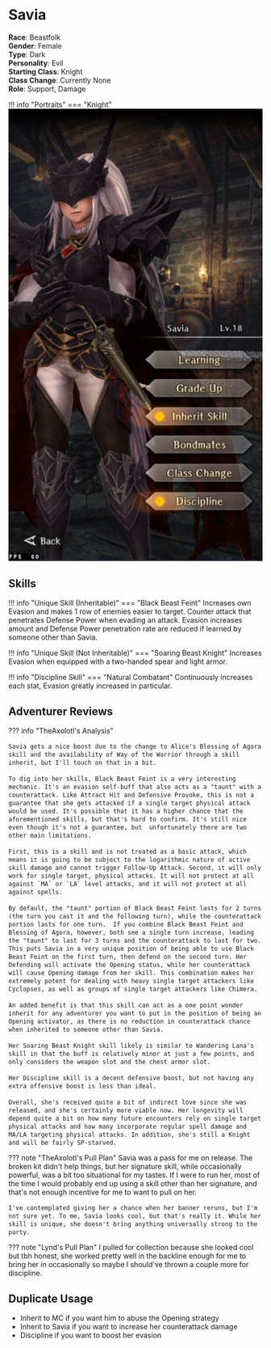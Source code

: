 # Savia

**Race**: Beastfolk  
**Gender**: Female  
**Type**: Dark  
**Personality**: Evil  
**Starting Class**: Knight  
**Class Change**: Currently None  
**Role**: Support, Damage

!!! info "Portraits"
    === "Knight"
        ![](../img/savia-knight.jpg)


## Skills

!!! info "Unique Skill (Inheritable)"
    === "Black Beast Feint"
        Increases own Evasion and makes 1 row of enemies easier to target. Counter attack that penetrates Defense Power when evading an attack. Evasion increases amount and Defense Power penetration rate are reduced if learned by someone other than Savia.

!!! info "Unique Skill (Not Inheritable)"
    === "Soaring Beast Knight"
        Increases Evasion when equipped with a two-handed spear and light armor.

!!! info "Discipline Skill"
    === "Natural Combatant"
        Continuously increases each stat, Evasion greatly increased in particular.

## Adventurer Reviews

??? info "TheAxolotl's Analysis"

    Savia gets a nice boost due to the change to Alice's Blessing of Agora skill and the availability of Way of the Warrior through a skill inherit, but I'll touch on that in a bit.

    To dig into her skills, Black Beast Feint is a very interesting mechanic. It's an evasion self-buff that also acts as a "taunt" with a counterattack. Like Attract Hit and Defensive Provoke, this is not a guarantee that she gets attacked if a single target physical attack would be used. It's possible that it has a higher chance that the aforementioned skills, but that's hard to confirm. It's still nice even though it's not a guarantee, but  unfortunately there are two other main limitations.

    First, this is a skill and is not treated as a basic attack, which means it is going to be subject to the logarithmic nature of active skill damage and cannot trigger Follow-Up Attack. Second, it will only work for single target, physical attacks. It will not protect at all against `MA` or `LA` level attacks, and it will not protect at all against spells.

    By default, the "taunt" portion of Black Beast Feint lasts for 2 turns (the turn you cast it and the following turn), while the counterattack portion lasts for one turn.  If you combine Black Beast Feint and Blessing of Agora, however, both see a single turn increase, leading the "taunt" to last for 3 turns and the counterattack to last for two. This puts Savia in a very unique position of being able to use Black Beast Feint on the first turn, then defend on the second turn. Her Defending will activate the Opening status, while her counterattack will cause Opening damage from her skill. This combination makes her extremely potent for dealing with heavy single target attackers like Cyclopses, as well as groups of single target attackers like Chimera.

    An added benefit is that this skill can act as a one point wonder inherit for any adventurer you want to put in the position of being an Opening activator, as there is no reduction in counterattack chance when inherited to someone other than Savia.

    Her Soaring Beast Knight skill likely is similar to Wandering Lana's skill in that the buff is relatively minor at just a few points, and only considers the weapon slot and the chest armor slot.

    Her Discipline skill is a decent defensive boost, but not having any extra offensive boost is less than ideal.

    Overall, she's received quite a bit of indirect love since she was released, and she's certainly more viable now. Her longevity will depend quite a bit on how many future encounters rely on single target physical attacks and how many incorporate regular spell damage and MA/LA targeting physical attacks. In addition, she's still a Knight and will be fairly SP-starved.

??? note "TheAxolotl's Pull Plan"
    Savia was a pass for me on release. The broken kit didn't help things, but her signature skill, while occasionally powerful, was a bit too situational for my tastes. If I were to run her, most of the time I would probably end up using a skill other than her signature, and that's not enough incentive for me to want to pull on her.

    I've contemplated giving her a chance when her banner reruns, but I'm not sure yet. To me, Savia looks cool, but that's really it. While her skill is unique, she doesn't bring anything universally strong to the party.

??? note "Lynd's Pull Plan"
    I pulled for collection because she looked cool but tbh honest, she worked pretty well in the backline enough for me to bring her in occasionally so maybe I should've thrown a couple more for discipline.
    
## Duplicate Usage

* Inherit to MC if you want him to abuse the Opening strategy
* Inherit to Savia if you want to increase her counterattack damage
* Discipline if you want to boost her evasion